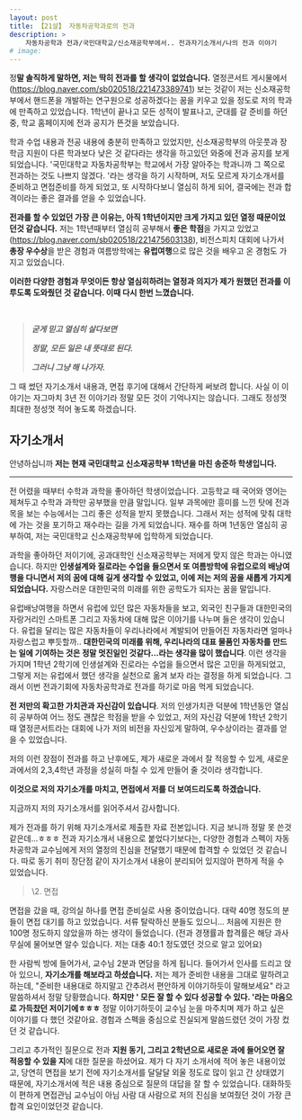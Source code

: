 ```yaml
---
layout: post
title: 【21살】 자동차공학과로의 전과
description: >
    자동차공학과 전과/국민대학교/신소재공학부에서.. 전과자기소개서/나의 전과 이야기
# image: 
---
```

  정**말 솔직하게 말하면, 저는 딱히 전과를 할 생각이 없었습니다.** 열정콘서트 게시물에서(https://blog.naver.com/sb020518/221473389741) 보는 것같이 저는 신소재공학부에서 핸드폰을 개발하는 연구원으로 성공하겠다는 꿈을 키우고 있을 정도로 저의 학과에 만족하고 있었습니다. 1학년이 끝나고 모든 성적이 발표나고, 군대를 갈 준비를 하던 중, 학교 홈페이지에 전과 공지가 뜬것을 보았습니다. 



  학과 수업 내용과 전공 내용에 충분히 만족하고 있었지만, 신소재공학부의 아웃풋과 장학금 지원이 다른 학과보다 낮은 것 같다라는 생각을 하고있던 와중에 전과 공지를 보게 되었습니다. '국민대학교 자동차공학부는 학교에서 가장 알아주는 학과니까 그 쪽으로 전과하는 것도 나쁘지 않겠다. '라는 생각을 하기 시작하며, 저도 모르게 자기소개서를 준비하고 면접준비를 하게 되었고, 또 시작하다보니 열심히 하게 되어, 결국에는 전과 합격이라는 좋은 결과를 얻을 수 있었습니다. 



  **전과를 할 수 있었던 가장 큰 이유는, 아직 1학년이지만 크게 가지고 있던 열정 때문이었던것 같습니다.** 저는 1학년때부터 열심히 공부해서 **좋은 학점**을 가지고 있었고(https://blog.naver.com/sb020518/221475603138), 비전스피치 대회에 나가서 **총장 우수상**을 받은 경험과 여름방학에는 **유럽여행**으로 많은 것을 배우고 온 경험도 가지고 있었습니다. 



  **이러한 다양한 경험과 무엇이든 항상 열심히하려는 열정과 의지가 제가 원했던 전과를 이루도록 도와줬던 것 같습니다. 이때 다시 한번 느꼈습니다.**  

<br>

> ***굳게 믿고 열심히 살다보면*** 
>
> ***정말, 모든 일은 내 뜻대로 된다.*** 
>
> ***그러니 그냥 해 나가자.***





  그 때 썼던 자기소개서 내용과, 면접 후기에 대해서 간단하게 써보려 합니다. 사실 이 이야기는 자그마치 3년 전 이야기라 정말 모든 것이 기억나지는 않습니다. 그래도 정성껏 최대한 정성껏 적어 놓도록 하겠습니다. 



## 자기소개서

안녕하십니까 **저는 현재 국민대학교 신소재공학부 1학년을 마친 송준하 학생입니다.**

****

전 어렸을 때부터 수학과 과학을 좋아하던 학생이었습니다. 고등학교 때 국어와 영어는 제쳐두고 수학과 과학만 공부했을 만큼 말입니다. 일부 과목에만 흥미를 느낀 탓에 전과목을 보는 수능에서는 그리 좋은 성적을 받지 못했습니다. 그래서 저는 성적에 맞춰 대학에 가는 것을 포기하고 재수라는 길을 가게 되었습니다. 재수를 하며 1년동안 열심히 공부하여, 저는 국민대학교 신소재공학부에 입학하게 되었습니다.



과학을 좋아하던 저이기에, 공과대학인 신소재공학부는 저에게 맞지 않은 학과는 아니였습니다. 하지만 **인생설계와 질로라는 수업을 들으면서 또 여름방학에 유럽으로의 배낭여행을 다니면서 저의 꿈에 대해 길게 생각할 수 있었고, 이에 저는 저의 꿈을 새롭게 가지게 되었습니다.** 자랑스러운 대한민국의 미래를 위한 공학도가 되자는 꿈을 말입니다.



유럽배낭여행을 하면서 유럽에 있던 많은 자동차들을 보고, 외국인 친구들과 대한민국의 자랑거리인 스마트폰 그리고 자동차에 대해 많은 이야기를 나누며 들은 생각이 있습니다. 유럽을 달리는 많은 자동차들이 우리나라에서 계발되어 만들어진 자동차라면 얼마나 자랑스럽고 뿌듯할까.. **대한민국의 미래를 위해, 우리나라의 대표 물품인 자동차를 만드는 일에 기여하는 것은 정말 멋진일인 것같다...라는 생각을 많이 했습니다**. 이런 생각을 가지며 1학년 2학기에 인생설계와 진로라는 수업을 들으면서 많은 고민을 하게되었고, 그렇게 저는 유럽에서 했던 생각을 실천으로 옮겨 보자 라는 결정을 하게 되었습니다. 그래서 이번 전과기회에 자동차공학과로 전과를 하기로 마음 먹게 되었습니다.



**전 저만의 확고한 가치관과 자신감이 있습니다**. 저의 인생가치관 덕분에 1학년동안 열심히 공부하여 어느 정도 괜찮은 학점을 받을 수 있었고, 저의 자신감 덕분에 1학년 2학기 때 열정콘서트라는 대회에 나가 저의 비전을 자신있게 말하여, 우수상이라는 결과를 얻을 수 있었습니다.

저의 이런 장점이 전과를 하고 난후에도, 제가 새로운 과에서 잘 적응할 수 있게, 새로운 과에서의 2,3,4학년 과정을 성실히 마칠 수 있게 만들어 줄 것이라 생각합니다.



**이것으로 저의 자기소개를 마치고, 면접에서 저를 더 보여드리도록 하겠습니다.** 

지금까지 저의 자기소개서를 읽어주셔서 감사합니다.

제가 전과를 하기 위해 자기소개서로 제출한 자료 전본입니다. 지금 보니까 정말 못 쓴것같은데...ㅎㅎㅎ 전과 자기소개서 내용으로 붙었다기보다는, 다양한 경험과 스펙이 자동차공학과 교수님에게 저의 열정의 진심을 전달했기 때문에 합격할 수 있었던 것 같습니다.  따로 동기 취미 장단점 같이 자기소개서 내용이 분리되어 있지않아 편하게 적을 수 있었습니다.

> \2. 면접

  면접을 갔을 때, 강의실 하나를 면접 준비실로 사용 중이었습니다. 대략 40명 정도의 분들이 면접 대기를 하고 있었습니다. 서류 탈락하신 분들도 있으니... 처음에 지원은 한 100명 정도하지 않았을까 하는 생각이 들었습니다. (전과 경쟁률과 합격률은 해당 과사무실에 물어보면 알수 있습니다. 저는 대충 40:1 정도였던 것으로 알고 있어요) 



  한 사람씩 방에 들어가서, 교수님 2분과 면담을 하게 됩니다. 들어가서 인사를 드리고 앉아 있으니, **자기소개를 해보라고 하셨습니다.** 저는 제가 준비한 내용을 그대로 말하려고 하는데, "준비한 내용대로 하지말고 간추려서 편안하게 이야기하듯이 말해보세요" 라고 말씀하셔서 정말 당황했습니다. **하지만 ' 모든 잘 할 수 있다 성공할 수 있다. '라는 마음으로 가득찼던 저이기에ㅎㅎㅎ** 정말 이야기하듯이 교수님 눈을 마주치며 제가 하고 싶은 이야기를 다 했던 것같아요. 경험과 스펙을 중심으로 진실되게 말씀드렸던 것이 가장 컸던 것 같습니다. 



   그리고 추가적인 질문으로 전과 **지원 동기,  그리고 2학년으로 새로운 과에 들어오면 잘 적응할 수 있을 지**에 대한 질문을 하셨어요. 제가 다 자기 소개서에 적어 놓은 내용이었고, 당연히 면접을 보기 전에 자기소개서를 달달달 외울 정도로 많이 읽고 간 상태였기 때문에, 자기소개서에 적은 내용 중심으로 질문의 대답을 잘 할 수 있었습니다. 대화하듯이 편하게 면접관님 교수님이 아님 사람 대 사람으로 저의 진심을 보여줬던 것이 가장 큰 합격 요인이었던것 같습니다. 

